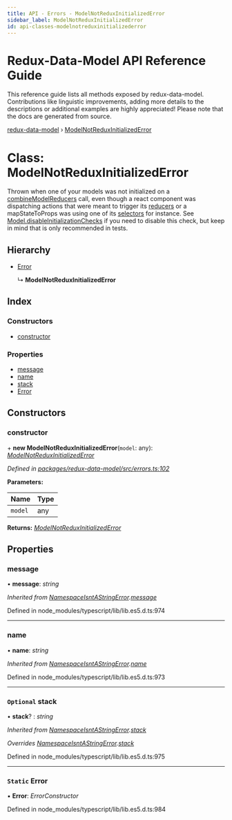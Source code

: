 ```yaml
---
title: API - Errors - ModelNotReduxInitializedError
sidebar_label: ModelNotReduxInitializedError
id: api-classes-modelnotreduxinitializederror
---
```


# Redux-Data-Model API Reference Guide

This reference guide lists all methods exposed by redux-data-model. Contributions like linguistic improvements, adding
more details to the descriptions or additional examples are highly appreciated! Please note that the docs are
generated from source.

[redux-data-model](../README.md) › [ModelNotReduxInitializedError](modelnotreduxinitializederror.md)

# Class: ModelNotReduxInitializedError

Thrown when one of your models was not initialized on a [combineModelReducers](../README.md#combinemodelreducers) call, even though a react
component was dispatching actions that were meant to trigger its [reducers](../interfaces/modeloptions.md#optional-reducers) or a
mapStateToProps was using one of its [selectors](../interfaces/modeloptions.md#optional-selectors) for instance.
See [Model.disableInitializationChecks](model.md#static-disableinitializationchecks) if you need to disable this check,
but keep in mind that is only recommended in tests.

## Hierarchy

* [Error](namespaceisntastringerror.md#static-error)

  ↳ **ModelNotReduxInitializedError**

## Index

### Constructors

* [constructor](modelnotreduxinitializederror.md#constructor)

### Properties

* [message](modelnotreduxinitializederror.md#message)
* [name](modelnotreduxinitializederror.md#name)
* [stack](modelnotreduxinitializederror.md#optional-stack)
* [Error](modelnotreduxinitializederror.md#static-error)

## Constructors

###  constructor

\+ **new ModelNotReduxInitializedError**(`model`: any): *[ModelNotReduxInitializedError](modelnotreduxinitializederror.md)*

*Defined in [packages/redux-data-model/src/errors.ts:102](https://github.com/kayak/redux-data-model/blob/1e00ebf/packages/redux-data-model/src/errors.ts#L102)*

**Parameters:**

Name | Type |
------ | ------ |
`model` | any |

**Returns:** *[ModelNotReduxInitializedError](modelnotreduxinitializederror.md)*

## Properties

###  message

• **message**: *string*

*Inherited from [NamespaceIsntAStringError](namespaceisntastringerror.md).[message](namespaceisntastringerror.md#message)*

Defined in node_modules/typescript/lib/lib.es5.d.ts:974

___

###  name

• **name**: *string*

*Inherited from [NamespaceIsntAStringError](namespaceisntastringerror.md).[name](namespaceisntastringerror.md#name)*

Defined in node_modules/typescript/lib/lib.es5.d.ts:973

___

### `Optional` stack

• **stack**? : *string*

*Inherited from [NamespaceIsntAStringError](namespaceisntastringerror.md).[stack](namespaceisntastringerror.md#optional-stack)*

*Overrides [NamespaceIsntAStringError](namespaceisntastringerror.md).[stack](namespaceisntastringerror.md#optional-stack)*

Defined in node_modules/typescript/lib/lib.es5.d.ts:975

___

### `Static` Error

▪ **Error**: *ErrorConstructor*

Defined in node_modules/typescript/lib/lib.es5.d.ts:984
